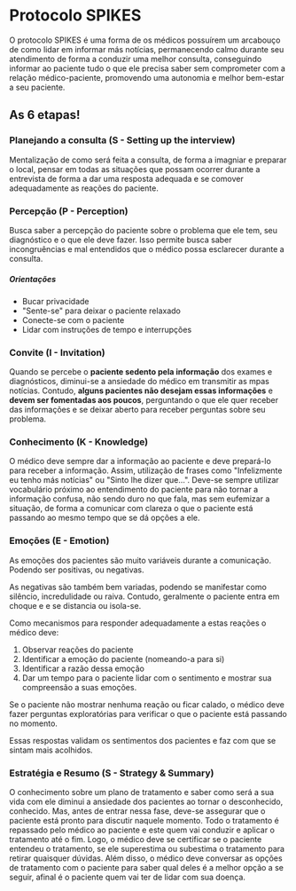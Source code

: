 # Protocolo SPIKES
O protocolo SPIKES é uma forma de os médicos possuírem um arcabouço de como lidar em informar más notícias, permanecendo calmo durante seu atendimento de forma a conduzir uma melhor consulta, conseguindo informar ao paciente tudo o que ele precisa saber sem comprometer com a relação médico-paciente, promovendo uma autonomia e melhor bem-estar a seu paciente.
## As 6 etapas!
### Planejando a consulta (S - Setting up the interview)
Mentalização de como será feita a consulta, de forma a imagniar e preparar o local, pensar em todas as situações que possam ocorrer durante a entrevista de forma a dar uma resposta adequada e se comover adequadamente as reações do paciente.

### Percepção (P - Perception)
Busca saber a percepção do paciente sobre o problema que ele tem, seu diagnóstico e o que ele deve fazer. Isso permite busca saber incongruências e mal entendidos que o médico possa esclarecer durante a consulta.

##### Orientações
- Bucar privacidade
- "Sente-se" para deixar o paciente relaxado
- Conecte-se com o paciente
- Lidar com instruções de tempo e interrupções

### Convite (I - Invitation)
Quando se percebe o **paciente sedento pela informação** dos exames e diagnósticos, diminui-se a ansiedade do médico em transmitir as mpas notícias. Contudo, **alguns pacientes não desejam essas informações** e **devem ser fomentadas aos poucos**, perguntando o que ele quer receber das informações e se deixar aberto para receber perguntas sobre seu problema.

### Conhecimento (K - Knowledge)
O médico deve sempre dar a informação ao paciente e deve prepará-lo para receber a informação. Assim, utilização de frases como "Infelizmente eu tenho más notícias" ou "Sinto lhe dizer que...".
Deve-se sempre utilizar vocabulário próximo ao entendimento do paciente para não tornar a informação confusa, não sendo duro no que fala, mas sem eufemizar a situação, de forma a comunicar com clareza o que o paciente está passando ao mesmo tempo que se dá opções a ele.

### Emoções (E - Emotion)
As emoções dos pacientes são muito variáveis durante a comunicação. Podendo ser positivas, ou negativas.

As negativas são também bem variadas, podendo se manifestar como silêncio, incredulidade ou raiva. Contudo, geralmente o paciente entra em choque e e se distancia ou isola-se.

Como mecanismos para responder adequadamente a estas reações o médico deve:
1. Observar reações do paciente
2. Identificar a emoção do paciente (nomeando-a para si)
3. Identificar a razão dessa emoção
4. Dar um tempo para o paciente lidar com o sentimento e mostrar sua compreensão a suas emoções.

Se o paciente não mostrar nenhuma reação ou ficar calado, o médico deve fazer perguntas exploratórias para verificar o que o paciente está passando no momento.

Essas respostas validam os sentimentos dos pacientes e faz com que se sintam mais acolhidos.

### Estratégia e Resumo (S - Strategy & Summary)
O conhecimento sobre um plano de tratamento e saber como será a sua vida com ele diminui a ansiedade dos pacientes ao tornar o desconhecido, conhecido. Mas, antes de entrar nessa fase, deve-se assegurar que o paciente está pronto para discutir naquele momento.
Todo o tratamento é repassado pelo médico ao paciente e este quem vai conduzir e aplicar o tratamento até o fim. Logo, o médico deve se certificar se o paciente entendeu o tratamento, se ele superestima ou subestima o tratamento para retirar quaisquer dúvidas. Além disso, o médico deve conversar as opções de tratamento com o paciente para saber qual deles é a melhor opção a se seguir, afinal é o paciente quem vai ter de lidar com sua doença.